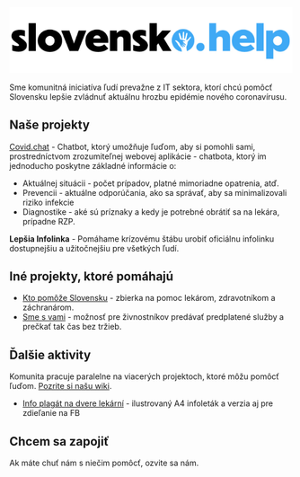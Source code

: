 ![slovensko.help](/slovensko-help.png)

Sme komunitná iniciatíva ľudí prevažne z IT sektora, ktorí chcú pomôcť Slovensku lepšie zvládnuť aktuálnu hrozbu epidémie nového coronavírusu.

## Naše projekty

[Covid.chat](https://covid.chat/) - Chatbot, ktorý umožňuje ľuďom, aby si pomohli sami, prostredníctvom zrozumiteľnej webovej aplikácie - chatbota, ktorý im jednoducho poskytne základné informácie o:
 - Aktuálnej situácii - počet prípadov, platné mimoriadne opatrenia, atď.
 - Prevencii - aktuálne odporúčania, ako sa správať, aby sa minimalizovali riziko infekcie
 - Diagnostike - aké sú príznaky a kedy je potrebné obrátiť sa na lekára, prípadne RZP.

**Lepšia Infolinka** - Pomáhame krízovému štábu urobiť oficiálnu infolinku dostupnejšiu a užitočnejšiu pre všetkých ľudí.

## Iné projekty, ktoré pomáhajú

 - [Kto pomôže Slovensku](https://ktopomozeslovensku.sk/) - zbierka na pomoc lekárom, zdravotníkom a záchranárom.
 - [Sme s vami](https://www.smesvami.sk/) - možnosť pre živnostníkov predávať predplatené služby a prečkať tak čas bez tržieb.

## Ďalšie aktivity

Komunita pracuje paralelne na viacerých projektoch, ktoré môžu pomôcť ľuďom. [Pozrite si našu wiki](https://github.com/misotrnka/slovensko-help/wiki).
 - [Info plagát na dvere lekární](https://github.com/misotrnka/slovensko-help/wiki/Info-plag%C3%A1t-na-dvere-lek%C3%A1rn%C3%AD) - ilustrovaný A4 infoleták a verzia aj pre zdieľanie na FB

## Chcem sa zapojiť

Ak máte chuť nám s niečim pomôcť, ozvite sa nám.
